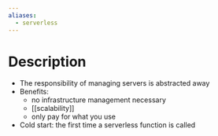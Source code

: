 ```yaml
---
aliases:
  - serverless
---
```

# Description
- The responsibility of managing servers is abstracted away
- Benefits:
	- no infrastructure management necessary
	- [[scalability]]
	- only pay for what you use
- Cold start: the first time a serverless function is called